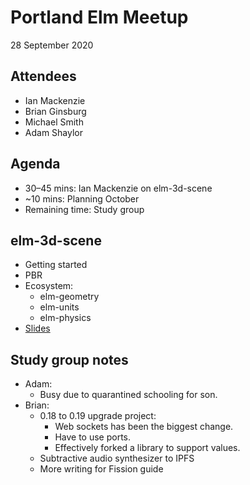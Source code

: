 # Portland Elm Meetup

28 September 2020

## Attendees

* Ian Mackenzie
* Brian Ginsburg
* Michael Smith
* Adam Shaylor

## Agenda

* 30–45 mins: Ian Mackenzie on elm-3d-scene
* ~10 mins: Planning October
* Remaining time: Study group

## elm-3d-scene

* Getting started
* PBR
* Ecosystem:
	* elm-geometry
	* elm-units
	* elm-physics
* [Slides](https://docs.google.com/presentation/d/1rN7Rjmx0Un5enWtagDXiV81v5QowSH83I9PU06HJEbE/edit#slide=id.p)

## Study group notes

* Adam:
	* Busy due to quarantined schooling for son.
* Brian:
	* 0.18 to 0.19 upgrade project:
		* Web sockets has been the biggest change.
		* Have to use ports.
		* Effectively forked a library to support values.
	* Subtractive audio synthesizer to IPFS
	* More writing for Fission guide